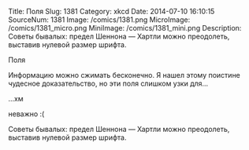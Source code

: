 Title: Поля 
Slug: 1381 
Category: xkcd 
Date: 2014-07-10 16:10:15 
SourceNum: 1381 
Image: /comics/1381.png 
MicroImage: /comics/1381_micro.png 
MiniImage: /comics/1381_mini.png 
Description: Советы бывалых: предел Шеннона — Хартли можно преодолеть, выставив нулевой размер шрифта. 

Поля

Информацию можно сжимать бесконечно. Я нашел этому поистине чудесное доказательство, но эти поля слишком узки для…

…хм

неважно :(

Советы бывалых: предел Шеннона — Хартли можно преодолеть, выставив нулевой размер шрифта.